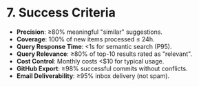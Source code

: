 # 7. Success Criteria
- **Precision**: ≥80% meaningful "similar" suggestions.
- **Coverage**: 100% of new items processed ≤ 24h.
- **Query Response Time**: <1s for semantic search (P95).
- **Query Relevance**: ≥80% of top-10 results rated as "relevant".
- **Cost Control**: Monthly costs <$10 for typical usage.
- **GitHub Export**: ≥98% successful commits without conflicts.
- **Email Deliverability**: ≥95% inbox delivery (not spam).